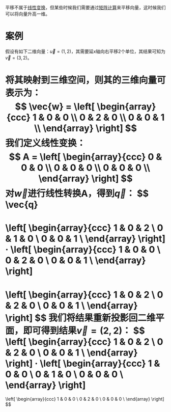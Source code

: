 平移不属于[线性变换](线性变换.md)，但某些时候我们需要通过[矩阵计算](矩阵计算.md)来平移向量，这时候我们可以将向量升高一维。

# 案例
假设有如下二维向量：$\vec{u} = (1,2)$，其需要延x轴向右平移2个单位，其结果可知为$\vec{v} = (3,2)$。

将其映射到三维空间，则其的三维向量可表示为：
$$
\vec{w} = 
\left[
  \begin{array}{ccc}
    1 & 0 & 0 \\
    0 & 2 & 0 \\
    0 & 0 & 1 \\
  \end{array}
\right]
$$
我们定义线性变换：
$$
A = 
\left[
  \begin{array}{ccc}
    0 & 0 & 0 \\
    0 & 0 & 0 \\
    0 & 0 & 0 \\
  \end{array}
\right]
$$
对$\vec{w}$进行线性转换A，得到$\vec{q}$：
$$
\vec{q} 
= 
\left[
  \begin{array}{ccc}
    1 & 0 & 2 \\
    0 & 1 & 0 \\
    0 & 0 & 1 \\
  \end{array}
\right]
· 
\left[
  \begin{array}{ccc}
    1 & 0 & 0 \\
    0 & 2 & 0 \\
    0 & 0 & 1 \\
  \end{array}
\right]
= 
\left[
  \begin{array}{ccc}
    1 & 0 & 2 \\
    0 & 2 & 0 \\
    0 & 0 & 1 \\
  \end{array}
\right]
$$
我们将结果重新投影回二维平面，即可得到结果$\vec{v} = (2,2)$：
$$
\left[
  \begin{array}{ccc}
    1 & 0 & 2 \\
    0 & 2 & 0 \\
    0 & 0 & 1 \\
  \end{array}
\right]
·
\left[
  \begin{array}{ccc}
    1 & 0 & 0 \\
    0 & 1 & 0 \\
    0 & 0 & 0 \\
  \end{array}
\right]
=
\left[
  \begin{array}{ccc}
    1 & 0 & 0 \\
    0 & 2 & 0 \\
    0 & 0 & 0 \\
  \end{array}
\right]
$$